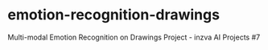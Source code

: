 # emotion-recognition-drawings
Multi-modal Emotion Recognition on Drawings Project - inzva AI Projects #7
